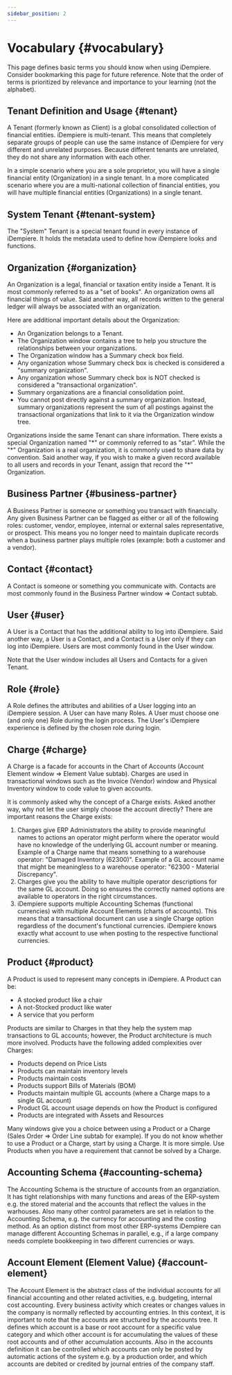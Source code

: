 ```yaml
---
sidebar_position: 2
---
```

# Vocabulary {#vocabulary}

This page defines basic terms you should know when using iDempiere. Consider bookmarking this page for future reference. Note that the order of terms is prioritized by relevance and importance to your learning (not the alphabet).

## Tenant Definition and Usage {#tenant}

A Tenant (formerly known as Client) is a global consolidated collection of financial entities. iDempiere is multi-tenant. This means that completely separate groups of people can use the same instance of iDempiere for very different and unrelated purposes. Because different tenants are unrelated, they do not share any information with each other.

In a simple scenario where you are a sole proprietor, you will have a single financial entity (Organization) in a single tenant. In a more complicated scenario where you are a multi-national collection of financial entities, you will have multiple financial entities (Organizations) in a single tenant.

## System Tenant {#tenant-system}

The "System" Tenant is a special tenant found in every instance of iDempiere. It holds the metadata used to define how iDempiere looks and functions.

## Organization {#organization} 

An Organization is a legal, financial or taxation entity inside a Tenant. It is most commonly referred to as a "set of books". An organization owns all financial things of value. Said another way, all records written to the general ledger will always be associated with an organization.

Here are additional important details about the Organization:

* An Organization belongs to a Tenant.
* The Organization window contains a tree to help you structure the relationships between your organizations.
* The Organization window has a Summary check box field.
* Any organization whose Summary check box is checked is considered a "summary organization".
* Any organization whose Summary check box is NOT checked is considered a "transactional organization".
* Summary organizations are a financial consolidation point.
* You cannot post directly against a summary organization. Instead, summary organizations represent the sum of all postings against the transactional organizations that link to it via the Organization window tree.

Organizations inside the same Tenant can share information. There exists a special Organization named "\*" or commonly referred to as "star". While the "\*" Organization is a real organization, it is commonly used to share data by convention. Said another way, if you wish to make a given record available to all users and records in your Tenant, assign that record the "\*" Organization.

## Business Partner {#business-partner}

A Business Partner is someone or something you transact with financially. Any given Business Partner can be flagged as either or all of the following roles: customer, vendor, employee, internal or external sales representative, or prospect. This means you no longer need to maintain duplicate records when a business partner plays multiple roles (example: both a customer and a vendor).

## Contact {#contact}

A Contact is someone or something you communicate with. Contacts are most commonly found in the Business Partner window => Contact subtab.

## User {#user}

A User is a Contact that has the additional ability to log into iDempiere. Said another way, a User is a Contact, and a Contact is a User only if they can log into iDempiere. Users are most commonly found in the User window.

Note that the User window includes all Users and Contacts for a given Tenant.

## Role {#role}

A Role defines the attributes and abilities of a User logging into an iDempiere session. A User can have many Roles. A User must choose one (and only one) Role during the login process. The User's iDempiere experience is defined by the chosen role during login.

## Charge {#charge}

A Charge is a facade for accounts in the Chart of Accounts (Account Element window => Element Value subtab). Charges are used in transactional windows such as the Invoice (Vendor) window and Physical Inventory window to code value to given accounts.

It is commonly asked why the concept of a Charge exists. Asked another way, why not let the user simply choose the account directly? There are important reasons the Charge exists:

1. Charges give ERP Administrators the ability to provide meaningful names to actions an operator might perform where the operator would have no knowledge of the underlying GL account number or meaning. Example of a Charge name that means something to a warehouse operator: "Damaged Inventory (62300)". Example of a GL account name that might be meaningless to a warehouse operator: "62300 - Material Discrepancy".
1. Charges give you the ability to have multiple operator descriptions for the same GL account. Doing so ensures the correctly named options are available to operators in the right circumstances.
1. iDempiere supports multiple Accounting Schemas (functional currencies) with multiple Account Elements (charts of accounts). This means that a transactional document can use a single Charge option regardless of the document's functional currencies. iDempiere knows exactly what account to use when posting to the respective functional currencies.

## Product {#product}

A Product is used to represent many concepts in iDempiere. A Product can be:

* A stocked product like a chair
* A not-Stocked product like water
* A service that you perform

Products are similar to Charges in that they help the system map transactions to GL accounts; however, the Product architecture is much more involved. Products have the following added complexities over Charges:

* Products depend on Price Lists
* Products can maintain inventory levels
* Products maintain costs
* Products support Bills of Materials (BOM)
* Products maintain multiple GL accounts (where a Charge maps to a single GL account)
* Product GL account usage depends on how the Product is configured
* Products are integrated with Assets and Resources

Many windows give you a choice between using a Product or a Charge (Sales Order => Order Line subtab for example). If you do not know whether to use a Product or a Charge, start by using a Charge. It is more simple. Use Products when you have a requirement that cannot be solved by a Charge.

## Accounting Schema {#accounting-schema}
The Accounting Schema is the structure of accounts from an organziation. It has tight relationships with many functions and areas of the ERP-system e.g. the stored material and the accounts that reflect the values in the warhouses. Also many other control parameters are set in relation to the Accounting Schema, e.g. the currency for accounting and the costing method. As an option distinct from most other ERP-systems iDempiere can manage different Accounting Schemas in parallel, e.g., if a large company needs complete bookkeeping in two different currencies or ways. 

## Account Element (Element Value) {#account-element}
The Account Element is the abstract class of the individual accounts for all financial accounting and other related activities, e.g. budgeting, internal cost accounting. Every business activity which creates or changes values in the company is normally reflected by accounting entries. In this context, it is important to note that the accounts are structured by the accounts tree. It defines which account is a base or root account for a specific value category and which other account is for accumulating the values of these root accounts and of other accumulation accounts. Also in the accounts definition it can be controlled which accounts can only be posted by automatic actions of the system e.g. by a production order, and which accounts are debited or credited by journal entries of the company staff.
